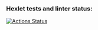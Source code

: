 ### Hexlet tests and linter status:
[![Actions Status](https://github.com/Ultras-sur/backend-project-lvl2/workflows/hexlet-check/badge.svg)](https://github.com/Ultras-sur/backend-project-lvl2/actions)